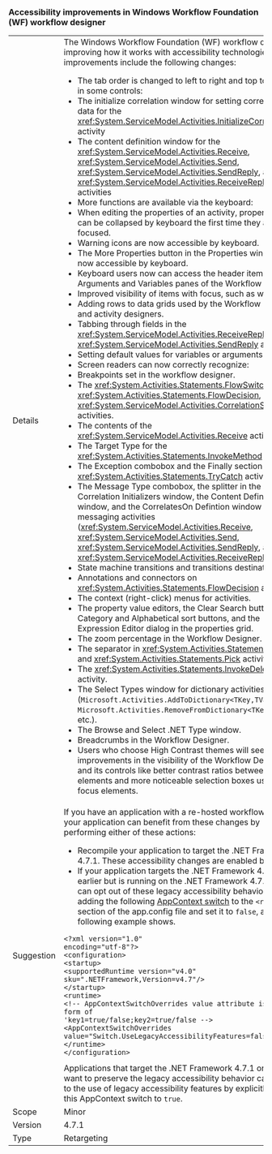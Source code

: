 ### Accessibility improvements in Windows Workflow Foundation (WF) workflow designer

|   |   |
|---|---|
|Details|The Windows Workflow Foundation (WF) workflow designer is improving how it works with accessibility technologies. These improvements include the following changes:<ul><li>The tab order is changed to left to right and top to bottom in some controls:</li><li>The initialize correlation window for setting correlation data for the <xref:System.ServiceModel.Activities.InitializeCorrelation> activity</li><li>The content definition window for the <xref:System.ServiceModel.Activities.Receive>, <xref:System.ServiceModel.Activities.Send>, <xref:System.ServiceModel.Activities.SendReply>, and <xref:System.ServiceModel.Activities.ReceiveReply> activities</li><li>More functions are available via the keyboard:</li><li>When editing the properties of an activity, property groups can be collapsed by keyboard the first time they are focused.</li><li>Warning icons are now accessible by keyboard.</li><li>The More Properties button in the Properties window is now accessible by keyboard.</li><li>Keyboard users now can access the header items in the Arguments and Variables panes of the Workflow Designer.</li><li>Improved visibility of items with focus, such as when:</li><li>Adding rows to data grids used by the Workflow Designer and activity designers.</li><li>Tabbing through fields in the <xref:System.ServiceModel.Activities.ReceiveReply> and <xref:System.ServiceModel.Activities.SendReply> activities.</li><li>Setting default values for variables or arguments</li><li>Screen readers can now correctly recognize:</li><li>Breakpoints set in the workflow designer.</li><li>The <xref:System.Activities.Statements.FlowSwitch%601>, <xref:System.Activities.Statements.FlowDecision>, and <xref:System.ServiceModel.Activities.CorrelationScope> activities.</li><li>The contents of the <xref:System.ServiceModel.Activities.Receive> activity.</li><li>The Target Type for the <xref:System.Activities.Statements.InvokeMethod> activity.</li><li>The Exception combobox and the Finally section in the <xref:System.Activities.Statements.TryCatch> activity.</li><li>The Message Type combobox, the splitter in the Add Correlation Initializers window, the Content Definition window, and the CorrelatesOn Defintion window in the messaging activities (<xref:System.ServiceModel.Activities.Receive>, <xref:System.ServiceModel.Activities.Send>, <xref:System.ServiceModel.Activities.SendReply>, and <xref:System.ServiceModel.Activities.ReceiveReply>).</li><li>State machine transitions and transitions destinations.</li><li>Annotations and connectors on <xref:System.Activities.Statements.FlowDecision> activities.</li><li>The context (right-click) menus for activities.</li><li>The property value editors, the Clear Search button, the By Category and Alphabetical sort buttons, and the Expression Editor dialog in the properties grid.</li><li>The zoom percentage in the Workflow Designer.</li><li>The separator in <xref:System.Activities.Statements.Parallel> and <xref:System.Activities.Statements.Pick> activities.</li><li>The <xref:System.Activities.Statements.InvokeDelegate> activity.</li><li>The Select Types window for dictionary activities (<code>Microsoft.Activities.AddToDictionary&lt;TKey,TValue&gt;</code>, <code>Microsoft.Activities.RemoveFromDictionary&lt;TKey,TValue&gt;</code>, etc.).</li><li>The Browse and Select .NET Type window.</li><li>Breadcrumbs in the Workflow Designer.</li><li>Users who choose High Contrast themes will see many improvements in the visibility of the Workflow Designer and its controls like better contrast ratios between elements and more noticeable selection boxes used for focus elements.</li></ul>|
|Suggestion|If you have an application with a re-hosted workflow designer, your application can benefit from these changes by performing either of these actions:<ul><li>Recompile your application to target the .NET Framework 4.7.1. These accessibility changes are enabled by default.</li><li>If your application targets the .NET Framework 4.7 or earlier but is running on the .NET Framework 4.7.1, you can opt out of these legacy accessibility behaviors by adding the following [AppContext switch](~/docs/framework/configure-apps/file-schema/runtime/appcontextswitchoverrides-element.md) to the <code>&lt;runtime&gt;</code> section of the app.config file and set it to <code>false</code>, as the following example shows.</li></ul><pre><code class="lang-xml">&lt;?xml version=&quot;1.0&quot; encoding=&quot;utf-8&quot;?&gt;&#13;&#10;&lt;configuration&gt;&#13;&#10;&lt;startup&gt;&#13;&#10;&lt;supportedRuntime version=&quot;v4.0&quot; sku=&quot;.NETFramework,Version=v4.7&quot;/&gt;&#13;&#10;&lt;/startup&gt;&#13;&#10;&lt;runtime&gt;&#13;&#10;&lt;!-- AppContextSwitchOverrides value attribute is in the form of &#39;key1=true/false;key2=true/false  --&gt;&#13;&#10;&lt;AppContextSwitchOverrides value=&quot;Switch.UseLegacyAccessibilityFeatures=false&quot; /&gt;&#13;&#10;&lt;/runtime&gt;&#13;&#10;&lt;/configuration&gt;&#13;&#10;</code></pre>Applications that target the .NET Framework 4.7.1 or later and want to preserve the legacy accessibility behavior can opt in to the use of legacy accessibility features by explicitly setting this AppContext switch to <code>true</code>.|
|Scope|Minor|
|Version|4.7.1|
|Type|Retargeting|
